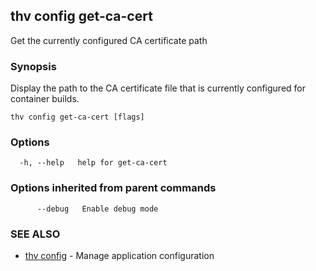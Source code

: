 ## thv config get-ca-cert

Get the currently configured CA certificate path

### Synopsis

Display the path to the CA certificate file that is currently configured for container builds.

```
thv config get-ca-cert [flags]
```

### Options

```
  -h, --help   help for get-ca-cert
```

### Options inherited from parent commands

```
      --debug   Enable debug mode
```

### SEE ALSO

* [thv config](thv_config.md)	 - Manage application configuration

